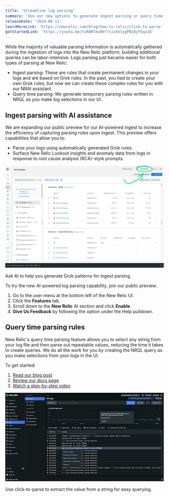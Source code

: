 ```yaml
---
title: 'Streamline log parsing'
summary: 'Use our new options to generate ingest parsing or query time parsing rules'
releaseDate: '2024-06-11'
learnMoreLink: 'https://newrelic.com/blog/how-to-relic/click-to-parse'
getStartedLink: 'https://youtu.be/tvK6MlkvD6Y?si=5klygPBzQyY5qsI8'
---
```


While the majority of valuable parsing information is automatically gathered during the ingestion of logs into the New Relic platform, building additional queries can be labor-intensive. Logs parsing just became easier for both types of parsing at New Relic: 

* Ingest parsing: These are rules that create permanent changes in your logs and are based on Grok rules. In the past, you had to create your own Grok rules, but now we can create these complex rules for you with our NRAI assistant.  
* Query time parsing: We generate temporary parsing rules written in NRQL as you make log selections in our UI.

## Ingest parsing with AI assistance

We are expanding our public preview for our AI-powered ingest to increase the efficiency of capturing parsing rules upon ingest. This preview offers capabilities that allow you to:

* Parse your logs using automatically generated Grok rules.
* Surface New Relic Lookout insights and anomaly data from logs in response to root cause analysis (RCA)-style prompts.

![A screenshot showing NRAI enabled.](./images/pic1.png "A screenshot showing NRAI enabled.")

<figcaption>Ask AI to help you generate Grok patterns for ingest parsing.</figcaption>

To try the new AI-powered log parsing capability, join our public preview:

1. Go to the user menu at the bottom left of the New Relic UI.
2. Click the **Features** tab.
3. Scroll down to the **New Relic** AI section and click **Enable**.
4. **Give Us Feedback** by following the option under the Help pulldown.

## Query time parsing rules

New Relic's query time parsing feature allows you to select any string from your log file and then parse out repeatable values, reducing the time it takes to create queries. We do all the work for you by creating the NRQL query as you make selections from your logs in the UI.

To get started:
1. [Read our blog post](https://newrelic.com/blog/how-to-relic/click-to-parse)
2. [Review our docs page](https://docs.newrelic.com/docs/logs/ui-data/query-time-parsing/)
3. [Watch a step-by-step video](https://www.youtube.com/watch?v=tvK6MlkvD6Y)

![A screenshot showing how to extract a value from a string.](./images/pic2.png "A screenshot showing how to extract a value from a string.")

<figcaption>Use click-to-parse to extract the value from a string for easy querying.</figcaption>